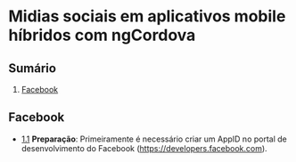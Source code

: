 # Midias sociais em aplicativos mobile híbridos com ngCordova

## Sumário

1. [Facebook](#Facebook)

## Facebook

- [1.1](#1.1) <a name='1.1'></a> **Preparação**: Primeiramente é necessário criar um AppID no portal de desenvolvimento do Facebook (https://developers.facebook.com).
